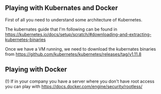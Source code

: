 ## Playing with Kubernates and Docker

First of all you need to understand some architecture of Kubernetes.

The kubernates guide that I'm following can be found in https://kubernetes.io/docs/setup/scratch/#downloading-and-extracting-kubernetes-binaries

Once we have a VM running, we need to download the kubernates binaries from https://github.com/kubernetes/kubernetes/releases/tag/v1.11.8

## Playing with Docker

(!) If in your company you have a server where you don't have root access you can play with https://docs.docker.com/engine/security/rootless/ 

